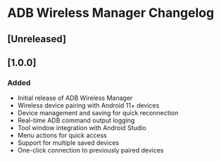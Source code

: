 # ADB Wireless Manager Changelog

## [Unreleased]

## [1.0.0]
### Added
- Initial release of ADB Wireless Manager
- Wireless device pairing with Android 11+ devices
- Device management and saving for quick reconnection
- Real-time ADB command output logging
- Tool window integration with Android Studio
- Menu actions for quick access
- Support for multiple saved devices
- One-click connection to previously paired devices